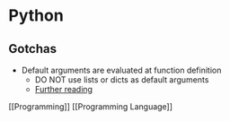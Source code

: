 # Python

## Gotchas
- Default arguments are evaluated at function definition
	- DO NOT use lists or dicts as default arguments
	- [Further reading](https://docs.python-guide.org/writing/gotchas/#mutable-default-arguments)

[[Programming]] [[Programming Language]]

